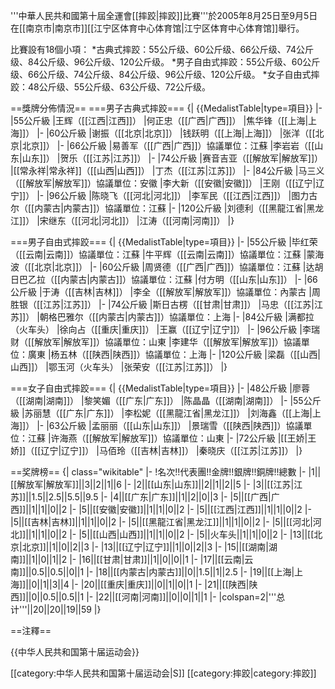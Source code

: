 '''中華人民共和國第十屆全運會[[摔跤|摔跤]]比賽'''於2005年8月25日至9月5日在[[南京市|南京市]][[江宁区体育中心体育馆|江宁区体育中心体育馆]]舉行。

比賽設有18個小項：
*古典式摔跤：55公斤级、60公斤级、66公斤级、74公斤级、84公斤级、96公斤级、120公斤级。
*男子自由式摔跤：55公斤级、60公斤级、66公斤级、74公斤级、84公斤级、96公斤级、120公斤级。
*女子自由式摔跤：48公斤级、55公斤级、63公斤级、72公斤级。

==獎牌分佈情況==
===男子古典式摔跤===
{| {{MedalistTable|type=項目}}
|-
|55公斤級
|王辉（[[江西|江西]]）
|何正忠（[[广西|广西]]）
|焦华锋（[[上海|上海]]）
|-
|60公斤級
|谢振（[[北京|北京]]）
|钱跃明（[[上海|上海]]）
|张洋（[[北京|北京]]）
|-
|66公斤級
|易善军（[[广西|广西]]）<ref name="蘇">協議單位：江蘇</ref>
|李岩岩（[[山东|山东]]）
|贺乐（[[江苏|江苏]]）
|-
|74公斤級
|赛音吉亚（[[解放军|解放军]]）
|[[常永祥|常永祥]]（[[山西|山西]]）
|丁杰（[[江苏|江苏]]）
|-
|84公斤級
|马三义（[[解放军|解放军]]）<ref>協議單位：安徽</ref>
|李大新（[[安徽|安徽]]）
|王刚（[[辽宁|辽宁]]）
|-
|96公斤級
|陈晓飞（[[河北|河北]]）
|李军民（[[江西|江西]]）
|图力古尔（[[内蒙古|内蒙古]]）<ref name="蘇">協議單位：江蘇</ref>
|-
|120公斤級
|刘德利（[[黑龍江省|黑龙江]]）
|宋继东（[[河北|河北]]）
|江涛（[[河南|河南]]）
|}

===男子自由式摔跤===
{| {{MedalistTable|type=項目}}
|-
|55公斤級
|毕红荣（[[云南|云南]]）<ref name="蘇">協議單位：江蘇</ref>
|牛平辉（[[云南|云南]]）<ref name="蘇">協議單位：江蘇</ref>
|蒙海波（[[北京|北京]]）
|-
|60公斤級
|周贤德（[[广西|广西]]）<ref name="蘇">協議單位：江蘇</ref>
|达胡日巴乙拉（[[内蒙古|内蒙古]]）<ref name="蘇">協議單位：江蘇</ref>
|付方明（[[山东|山东]]）
|-
|66公斤級
|于涛（[[吉林|吉林]]）
|李全（[[解放军|解放军]]）<ref>協議單位：內蒙古</ref>
|周胜银（[[江苏|江苏]]）
|-
|74公斤級
|斯日古楞（[[甘肃|甘肃]]）
|马忠（[[江苏|江苏]]）
|朝格巴雅尔（[[内蒙古|内蒙古]]）<ref name="滬">協議單位：上海</ref>
|-
|84公斤級
|满都拉（火车头）
|徐向占（[[重庆|重庆]]）
|王赢（[[辽宁|辽宁]]）
|-
|96公斤級
|李瑞财（[[解放军|解放军]]）<ref name="魯">協議單位：山東</ref>
|李建华（[[解放军|解放军]]）<ref>協議單位：廣東</ref>
|杨五林（[[陕西|陕西]]）<ref name="滬">協議單位：上海</ref>
|-
|120公斤級
|梁磊（[[山西|山西]]）
|鄂玉河（火车头）
|张荣安（[[江苏|江苏]]）
|}

===女子自由式摔跤===
{| {{MedalistTable|type=項目}}
|-
|48公斤級
|廖蓉（[[湖南|湖南]]）
|黎笑媚（[[广东|广东]]）
|陈晶晶（[[湖南|湖南]]）
|-
|55公斤級
|苏丽慧（[[广东|广东]]）
|李松妮（[[黑龍江省|黑龙江]]）
|刘海鑫（[[上海|上海]]）
|-
|63公斤級
|孟丽丽（[[山东|山东]]）
|景瑞雪（[[陕西|陕西]]）<ref name="蘇">協議單位：江蘇</ref>
|许海燕（[[解放军|解放军]]）<ref name="魯">協議單位：山東</ref>
|-
|72公斤級
|[[王娇|王娇]]（[[辽宁|辽宁]]）
|马佰玲（[[吉林|吉林]]）
|秦晓庆（[[江苏|江苏]]）
|}

==奖牌榜==
{| class="wikitable" 
|- 
!名次!!代表團!!金牌!!銀牌!!銅牌!!總數
|-
|1||[[解放军|解放军]]||3||2||1||6
|-
|2||[[山东|山东]]||2||1||2||5
|-
|3||[[江苏|江苏]]||1.5||2.5||5.5||9.5
|-
|4||[[广东|广东]]||1||2||0||3
|-
|5||[[广西|广西]]||1||1||0||2
|-
|5||[[安徽|安徽]]||1||1||0||2
|-
|5||[[江西|江西]]||1||1||0||2
|-
|5||[[吉林|吉林]]||1||1||0||2
|-
|5||[[黑龍江省|黑龙江]]||1||1||0||2
|-
|5||[[河北|河北]]||1||1||0||2
|-
|5||[[山西|山西]]||1||1||0||2
|-
|5||火车头||1||1||0||2
|-
|13||[[北京|北京]]||1||0||2||3
|-
|13||[[辽宁|辽宁]]||1||0||2||3
|-
|15||[[湖南|湖南]]||1||0||1||2
|-
|16||[[甘肃|甘肃]]||1||0||0||1
|-
|17||[[云南|云南]]||0.5||0.5||0||1
|-
|18||[[内蒙古|内蒙古]]||0||1.5||1||2.5
|-
|19||[[上海|上海]]||0||1||3||4
|-
|20||[[重庆|重庆]]||0||1||0||1
|-
|21||[[陕西|陕西]]||0||0.5||0.5||1
|-
|22||[[河南|河南]]||0||0||1||1
|-
|colspan=2|'''总计'''||20||20||19||59
|}

==注釋==
<div class="references-small">
<references />
</div>

{{中华人民共和国第十届运动会}}

[[category:中华人民共和国第十届运动会|S]]
[[category:摔跤|category:摔跤]]